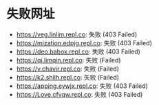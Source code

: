 # 失败网址
- https://veg.linlim.repl.co: 失败 (403
Failed)
- https://mization.edpjg.repl.co: 失败 (403
Failed)
- https://deo.babox.repl.co: 失败 (403
Failed)
- https://qi.limqin.repl.co: 失败 (Failed)
- https://v.chavir.repl.co: 失败 (Failed)
- https://k2.shilh.repl.co: 失败 (Failed)
- https://apping.eywjx.repl.co: 失败 (403
Failed)
- https://Love.cfvqw.repl.co: 失败 (403
Failed)
